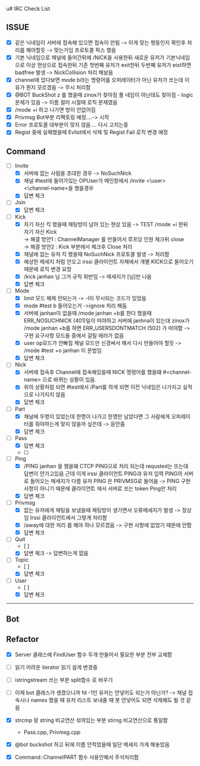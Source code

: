 u# IRC Check List

## ISSUE
- [x] 같은 닉네임이 서버에 접속해 있으면 접속이 안됨 -> 이게 맞는 행동인지 확인후 처리를 해야할듯 -> 맞는거임 프로토콜 픽스 했음
- [x] 기본 닉네임으로 채널에 들어간뒤에 /NICK을 사용한뒤 새로운 유저가 기본닉네임으로 이상 현상으로 접속한뒤 기존 첫번째 유저가 exit한뒤 두번째 유저가 eixt하면 badfree 발생 -> NickCollision 처리 해놨음
- [x] channel에 있다보면 mode b라는 명령어를 오퍼레이터가 아닌 유저가 쏘는데 이유가 뭔지 모르겠음 -> 무시 처리함
- [x] @BOT BuckShot z 를 했을때 zinox가 찾아짐 풀 네임이 아닌데도 찾아짐 - logic 문제가 있음 -> 이름 컬러 시절때 로직 문제였음
- [x] /mode +i 하고 나가면 방이 안없어짐
- [x] Privmsg Bot부분 리펙토링 예정....-> 시작
- [x] Error 프로토콜 대부분이 맞지 않음.... 다시 고치는중
- [x] Regist 중에 실패했을때 Evlist에서 삭제 및 Regist Fail 로직 변경 예정
## Command
- [ ] Invite
	- [x] 서버에 없는 사람을 초대한 경우 -> NoSuchNick
	- [x] 채널 #test에 들어가있는 OPUser가 메인창에서 /invite <\user> <\channel-name>을 했을경우
	- [x] 답변 체크
- [ ] Join
	- [x] 답변 체크
- [ ] Kick
	- [x] 자기 자신 킥 했을때 채팅방이 남아 있는 현상 있음 -> TEST /mode +i 한뒤 자기 자신 Kick
		<br>-> 해결 방안1 : ChannelManager 를 만들어서 루프당 인원 체크뒤 close
		<br>-> 해결 방안2 : Kick 부분에서 체크후 Close 처리
	- [x] 채널에 없는 유저 킥 했을때 NoSuchNick 프로토콜 발생 -> 처리함
	- [x] 예상한 메세지 처럼 안오고 irssi 클라이언트 자체에서 개별 KICK으로 들어오기 때문에 로직 변경 요망
	- [x] /kick janhan 님 그거 규칙 위반임 -> 메세지가 [님]만 나옴
	- [x] 답변 체크
- [ ] Mode
	- [X] limit 모드 해제 안되는거 -> -l이 무시되는 코드가 있었음
	- [x] mode #test b 들어오는거 ->ignore 처리 해둠
	- [x] 서버에 janhan이 없을때 /mode janhan +b를 한다 했을때 ERR_NOSUCHNICK (401)일이 떠야하고
		  서버에 janhna이 있는대 zinox가 /mode janhan +b를 하면 ERR_USERSDONTMATCH (502) 가 떠야함 -> 구현 요구사항 모드들 중에서 걸릴 에러가 없음
	- [x] user op모드가 안빠짐 채널 모드만 신경써서 해서 다시 만들어야 할듯 -> /mode #test +o janhan 이 문법임
	- [x] 답변 체크
- [ ] Nick
	- [x] 서버에 접속후 Channel에 접속해있을때 NICK 명령어를 했을떄 #\<channel-name> 으로 바뀌는 상황이 있음.
	- [x] 위의 상황처럼 되면 #test에서 /Part를 하게 되면 이전 닉네임은 나가지고 실적으로 나가지지 않음
	- [x] 답변 체크
- [ ] Part
	- [x] 채널에 두명이 있었는데 한명이 나가고 한명만 남았다면 그 사람에게 오퍼레이터를 줘야하는게 맞지 않을까 싶은데 -> 응안줌
	- [x] 답변 체크
- [ ] Pass
	- [x] 답변 체크
	- [ ]
- [ ] Ping
	- [x]	/PING janhan 을 했을떄 CTCP PING으로 처리 되는데 requsted는 뜨는데 답변이 안가고있음
			근데 이게 irssi 클라이언트 PING과 유저 입력 PING의 서버로 들어오는 메세지가 다름 유저 PING 은 PRIVMSG로 들어옴 -> PING 구현 사항이 아니기 때문에 클라이언트 에서 서버로 쏘는 token Ping만 처리
	- [x] 답변 체크
- [ ] Privmsg
	- [x] 없는 유저에게 채팅을 보냈을때 채팅방이 생기면서 오류메세지가 발생 -> 정상임 Irssi 클라이언트에서 그렇게 처리함
	- [x] /away에 대한 처리 를 해야 하나 모르겠음 -> 구현 사항에 없었기 때문에 안함
	- [x] 답변 체크
- [ ] Quit
	- [ ]
	- [x] 답변 체크 -> 답변하는게 없음
- [ ] Topic
	- [ ]
	- [x] 답변 체크
- [ ] User
	- [ ]
	- [x] 답변 체크
___
## Bot

## Refactor

- [x] Server 클래스에 FindUser 함수 두개 만들어서 필요한 부분 전부 교체함

- [ ] 읽기 어려운 iterator 읽기 쉽게 변경중

- [ ] istringstream 쓰는 부분 split함수 로 바꾸기

- [ ] 이제 bot 클래스가 생겼으니까 fd -1인 유저는 안넣어도 되는거 아닌가?
	-> 채널 접속시나 names 했을 때 유저 리스트 보내줄 때 봇 안넣어도 되면 
		삭제해도 될 것 같음

- [x] strcmp 랑 string 비교연산 섞여있는 부분 stirng 비교연산으로 통일함
	- Pass.cpp, Privmsg.cpp

- [x] @bot buckshot 하고 뒤에 이름 안적었을때 일단 메세지 가게 해놓았음

- [x] Command::ChannelPART 함수 사용안해서 주석처리함
